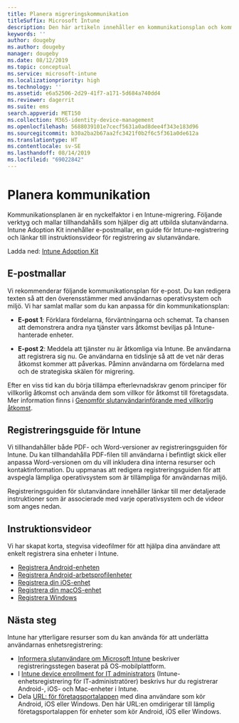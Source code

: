 ```yaml
---
title: Planera migreringskommunikation
titleSuffix: Microsoft Intune
description: Den här artikeln innehåller en kommunikationsplan och kommunikationsstrategi för migreringen när du migrerar till Microsoft Intune.
keywords: ''
author: dougeby
ms.author: dougeby
manager: dougeby
ms.date: 08/12/2019
ms.topic: conceptual
ms.service: microsoft-intune
ms.localizationpriority: high
ms.technology: ''
ms.assetid: e6a52506-2d29-41f7-a171-5d684a740dd4
ms.reviewer: dagerrit
ms.suite: ems
search.appverid: MET150
ms.collection: M365-identity-device-management
ms.openlocfilehash: 5688039101e7cecf5631a0ad8dee4f343e183d96
ms.sourcegitcommit: b30a2ba2b67aa2fc3421f0b2f6c5f361a0de612a
ms.translationtype: HT
ms.contentlocale: sv-SE
ms.lasthandoff: 08/14/2019
ms.locfileid: "69022842"
---
```

# <a name="plan-communications"></a>Planera kommunikation

Kommunikationsplanen är en nyckelfaktor i en Intune-migrering. Följande verktyg och mallar tillhandahålls som hjälper dig att utbilda slutanvändarna. Intune Adoption Kit innehåller e-postmallar, en guide för Intune-registrering och länkar till instruktionsvideor för registrering av slutanvändare.  

Ladda ned:  [Intune Adoption Kit](https://aka.ms/IntuneAdoptionKit)

## <a name="email-templates"></a>E-postmallar

Vi rekommenderar följande kommunikationsplan för e-post. Du kan redigera texten så att den överensstämmer med användarnas operativsystem och miljö. Vi har samlat mallar som du kan anpassa för din kommunikationsplan:

- **E-post 1**: Förklara fördelarna, förväntningarna och schemat. Ta chansen att demonstrera andra nya tjänster vars åtkomst beviljas på Intune-hanterade enheter.

- **E-post 2**: Meddela att tjänster nu är åtkomliga via Intune. Be användarna att registrera sig nu. Ge användarna en tidslinje så att de vet när deras åtkomst kommer att påverkas. Påminn användarna om fördelarna med och de strategiska skälen för migrering.

Efter en viss tid kan du börja tillämpa efterlevnadskrav genom principer för villkorlig åtkomst och använda dem som villkor för åtkomst till företagsdata. Mer information finns i [Genomför slutanvändarinförande med villkorlig åtkomst](migration-guide-drive-adoption.md).

## <a name="intune-enrollment-guide"></a>Registreringsguide för Intune

Vi tillhandahåller både PDF- och Word-versioner av registreringsguiden för Intune. Du kan tillhandahålla PDF-filen till användarna i befintligt skick eller anpassa Word-versionen om du vill inkludera dina interna resurser och kontaktinformation. Du uppmanas att redigera registreringsguiden för att avspegla lämpliga operativsystem som är tillämpliga för användarnas miljö.

Registreringsguiden för slutanvändare innehåller länkar till mer detaljerade instruktioner som är associerade med varje operativsystem och de videor som anges nedan.

## <a name="instructional-videos"></a>Instruktionsvideor

Vi har skapat korta, stegvisa videofilmer för att hjälpa dina användare att enkelt registrera sina enheter i Intune.

- [Registrera Android-enheten](https://www.youtube.com/watch?v=k0Q_sGLSx6o&t=1s)
- [Registrera Android-arbetsprofilenheter](https://www.youtube.com/watch?v=9Dl8HsGk4tI&t=3s)
- [Registrera din iOS-enhet](https://www.youtube.com/watch?v=mJyv6YcHi7c)
- [Registrera din macOS-enhet](https://www.youtube.com/watch?v=Pa2pfhwq_yk)
- [Registrera Windows](https://www.youtube.com/watch?v=TKQxEckBHiE)

## <a name="next-steps"></a>Nästa steg

Intune har ytterligare resurser som du kan använda för att underlätta användarnas enhetsregistrering:

- [Informera slutanvändare om Microsoft Intune](https://docs.microsoft.com/intune/end-user-educate) beskriver registreringsstegen baserat på OS-mobilplattform.
- I [Intune device enrollment for IT administrators](https://docs.microsoft.com/intune/device-enrollment) (Intune-enhetsregistrering för IT-administratörer) beskrivs hur du registrerar Android-, iOS- och Mac-enheter i Intune.
- Dela [URL: för företagsportalappen](http://go.microsoft.com/fwlink/?LinkID=396941) med dina användare som kör Android, iOS eller Windows. Den här URL:en omdirigerar till lämplig företagsportalappen för enheter som kör Android, iOS eller Windows.
